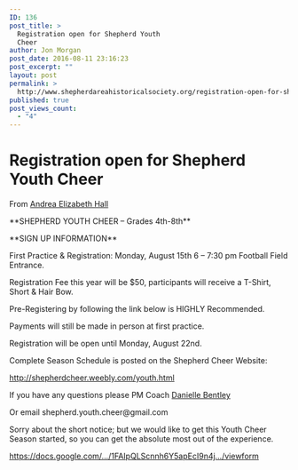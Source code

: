 ```yaml
---
ID: 136
post_title: >
  Registration open for Shepherd Youth
  Cheer
author: Jon Morgan
post_date: 2016-08-11 23:16:23
post_excerpt: ""
layout: post
permalink: >
  http://www.shepherdareahistoricalsociety.org/registration-open-for-shepherd-youth-cheer/
published: true
post_views_count:
  - "4"
---
```

<h1 class="c7">Registration open for Shepherd Youth Cheer</h1><p>From <a class="c6" href="https://www.google.com/url?q=https://www.facebook.com/shepherd.cheer?fref%3Dnf&amp;sa=D&amp;ust=1470959521912000&amp;usg=AFQjCNFULDZ8zPMVpBvrPQxtwotEAvdYxg">Andrea Elizabeth Hall</a></p><p>**SHEPHERD YOUTH CHEER – Grades 4th-8th**</p><p>**SIGN UP INFORMATION**</p><p>First Practice &amp; Registration: Monday, August 15th 6 – 7:30 pm Football Field Entrance.</p><p>Registration Fee this year will be $50, participants will receive a T-Shirt, Short &amp; Hair Bow.</p><p>Pre-Registering by following the link below is HIGHLY Recommended.</p><p>Payments will still be made in person at first practice.</p><p>Registration will be open until Monday, August 22nd.</p><p>Complete Season Schedule is posted on the Shepherd Cheer Website:</p><p><a class="c6" href="https://www.google.com/url?q=http://shepherdcheer.weebly.com/youth.html&amp;sa=D&amp;ust=1470959521916000&amp;usg=AFQjCNHG8CieaRecqqgI9MJneeB1W_nEOg">http://shepherdcheer.weebly.com/youth.html</a></p><p>If you have any questions please PM Coach <a class="c6" href="https://www.google.com/url?q=https://www.facebook.com/dani.girl113&amp;sa=D&amp;ust=1470959521916000&amp;usg=AFQjCNGczeYNs7f4t73JrixGhhfLXFh4YA">Danielle Bentley</a></p><p>Or email shepherd.youth.cheer@gmail.com</p><p>Sorry about the short notice; but we would like to get this Youth Cheer Season started, so you can get the absolute most out of the experience.</p><p><a class="c6" href="https://www.google.com/url?q=https://docs.google.com/forms/d/e/1FAIpQLScnnh6Y5apEcI9n4jtPT870iCFwVxIYHiKS8V4eECGxeTyZsw/viewform&amp;sa=D&amp;ust=1470959521918000&amp;usg=AFQjCNF8KcLUorMPqLPf7xZfAMY1RJ5SBw">https://docs.google.com/…/1FAIpQLScnnh6Y5apEcI9n4j…/viewform</a></p>